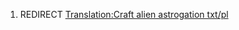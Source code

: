1.  REDIRECT [Translation:Craft alien astrogation
    txt/pl](Translation:Craft_alien_astrogation_txt/pl "wikilink")